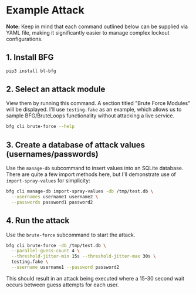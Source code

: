 # Example Attack

**Note:** Keep in mind that each command outlined below can be supplied
via YAML file, making it significantly easier to manage complex lockout
configurations.

## 1. Install BFG

```bash
pip3 install bl-bfg
```

## 2. Select an attack module

View them by running this command. A section titled "Brute Force Modules"
will be displayed. I'll use `testing.fake` as an example, which allows us
to sample BFG/BruteLoops functionality without attacking a live service.

```bash
bfg cli brute-force --help
```

## 3. Create a database of attack values (usernames/passwords)

Use the `manage-db` subcommand to insert values into an SQLite database.
There are quite a few import methods here, but I'll demonstrate use of
`import-spray-values` for simplicity:

```bash
bfg cli manage-db import-spray-values -db /tmp/test.db \
  --usernames username1 username2 \
  --passwords password1 password2
```

## 4. Run the attack

Use the `brute-force` subcommand to start the attack.

```bash
bfg cli brute-force -db /tmp/test.db \
  --parallel-guess-count 4 \
  --threshold-jitter-min 15s --threshold-jitter-max 30s \
  testing.fake \
  --username username1 --password password2
```

This should result in an attack being executed where a 15-30 second wait
occurs between guess attempts for each user.

